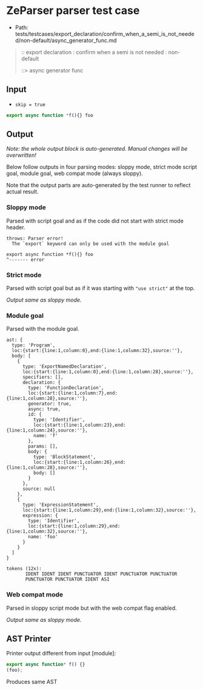 # ZeParser parser test case

- Path: tests/testcases/export_declaration/confirm_when_a_semi_is_not_needed/non-default/async_generator_func.md

> :: export declaration : confirm when a semi is not needed : non-default
>
> ::> async generator func

## Input

- `skip = true`

`````js
export async function *f(){} foo
`````

## Output

_Note: the whole output block is auto-generated. Manual changes will be overwritten!_

Below follow outputs in four parsing modes: sloppy mode, strict mode script goal, module goal, web compat mode (always sloppy).

Note that the output parts are auto-generated by the test runner to reflect actual result.

### Sloppy mode

Parsed with script goal and as if the code did not start with strict mode header.

`````
throws: Parser error!
  The `export` keyword can only be used with the module goal

export async function *f(){} foo
^------- error
`````

### Strict mode

Parsed with script goal but as if it was starting with `"use strict"` at the top.

_Output same as sloppy mode._

### Module goal

Parsed with the module goal.

`````
ast: {
  type: 'Program',
  loc:{start:{line:1,column:0},end:{line:1,column:32},source:''},
  body: [
    {
      type: 'ExportNamedDeclaration',
      loc:{start:{line:1,column:0},end:{line:1,column:28},source:''},
      specifiers: [],
      declaration: {
        type: 'FunctionDeclaration',
        loc:{start:{line:1,column:7},end:{line:1,column:28},source:''},
        generator: true,
        async: true,
        id: {
          type: 'Identifier',
          loc:{start:{line:1,column:23},end:{line:1,column:24},source:''},
          name: 'f'
        },
        params: [],
        body: {
          type: 'BlockStatement',
          loc:{start:{line:1,column:26},end:{line:1,column:28},source:''},
          body: []
        }
      },
      source: null
    },
    {
      type: 'ExpressionStatement',
      loc:{start:{line:1,column:29},end:{line:1,column:32},source:''},
      expression: {
        type: 'Identifier',
        loc:{start:{line:1,column:29},end:{line:1,column:32},source:''},
        name: 'foo'
      }
    }
  ]
}

tokens (12x):
       IDENT IDENT IDENT PUNCTUATOR IDENT PUNCTUATOR PUNCTUATOR
       PUNCTUATOR PUNCTUATOR IDENT ASI
`````


### Web compat mode

Parsed in sloppy script mode but with the web compat flag enabled.

_Output same as sloppy mode._

## AST Printer

Printer output different from input [module]:

````js
export async function* f() {}
(foo);
````

Produces same AST
